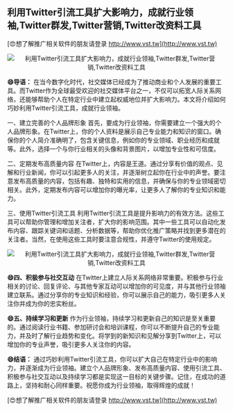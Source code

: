 ## **利用Twitter引流工具扩大影响力，成就行业领袖,Twitter群发,Twitter营销,Twitter改资料工具**

[😍想了解推广相关软件的朋友请登录 http://www.vst.tw](http://www.vst.tw)

 <center><img src="https://vst.tw/MP4/tuiguang/png/3.png" alt="利用Twitter引流工具扩大影响力，成就行业领袖,Twitter群发,Twitter营销,Twitter改资料工具"></center>

**😄导语：**
在当今数字化时代，社交媒体已经成为了推动商业和个人发展的重要工具。而Twitter作为全球最受欢迎的社交媒体平台之一，不仅可以拓宽人际关系网络，还能够帮助个人在特定行业中建立起权威地位并扩大影响力。本文将介绍如何巧妙利用Twitter引流工具，成就行业领袖。

一、建立完善的个人品牌形象
首先，要成为行业领袖，你需要建立一个强大的个人品牌形象。在Twitter上，你的个人资料是展示自己专业能力和知识的窗口。确保你的个人简介准确明了，包含关键信息，例如你的专业领域、职业经历和成就等。此外，选择一个与你行业相关的头像和背景图片，以增加专业性和可信度。

二、定期发布高质量内容
在Twitter上，内容是王道。通过分享有价值的观点、见解和行业新闻，你可以引起更多人的关注，并逐渐树立起你在行业中的声誉。要注意发布高质量的内容，包括有趣、独特和实用的信息，并确保与你的专业领域密切相关。此外，定期发布内容可以增加你的曝光率，让更多人了解你的专业知识和能力。

三、使用Twitter引流工具
利用Twitter引流工具是提升影响力的有效方法。这些工具可以帮助你管理和增加关注者，扩大你的影响范围。其中一些工具可以自动化发布内容、跟踪关键词和话题、分析数据等，帮助你优化推广策略并找到更多潜在的关注者。当然，在使用这些工具时要注意合规性，并遵守Twitter的使用规定。

 <center><img src="https://vst.tw/MP4/tuiguang/png/5.png" alt="利用Twitter引流工具扩大影响力，成就行业领袖,Twitter群发,Twitter营销,Twitter改资料工具"></center>

**😄四、积极参与社交互动**
在Twitter上建立人际关系网络非常重要。积极参与行业相关的讨论、回复评论、与其他专家互动可以增加你的可见度，并与其他行业领袖建立联系。通过分享你的专业知识和经验，你可以展示自己的能力，吸引更多人关注你并成为你的忠实粉丝。

**😄五、持续学习和更新**
作为行业领袖，持续学习和更新自己的知识是至关重要的。通过阅读行业书籍、参加研讨会和培训课程，你可以不断提升自己的专业能力，并及时了解行业趋势和变化。将学到的新知识和见解分享到Twitter上，可以增加你的专业声誉，吸引更多人关注你的内容。

**😄结语：**
通过巧妙利用Twitter引流工具，你可以扩大自己在特定行业中的影响力，并逐渐成为行业领袖。建立个人品牌形象、发布高质量内容、使用引流工具、积极参与社交互动以及持续学习都是实现这一目标的关键步骤。记住，在成功的道路上，坚持和耐心同样重要。祝愿你成为行业领袖，取得辉煌的成就！

[😍想了解推广相关软件的朋友请登录 http://www.vst.tw](http://www.vst.tw)



